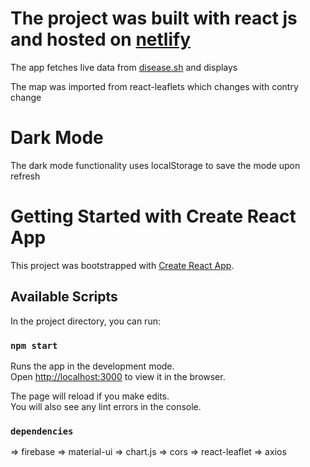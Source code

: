 # The project was built with react js and hosted on [netlify](https://netlify.com)

The app fetches live data from [disease.sh](https://disease.sh/v3/covid-19/all) and displays

The map was imported from react-leaflets which changes with contry change

# Dark Mode

The dark mode functionality uses localStorage to save the mode upon refresh

# Getting Started with Create React App

This project was bootstrapped with [Create React App](https://github.com/facebook/create-react-app).

## Available Scripts

In the project directory, you can run:

### `npm start`

Runs the app in the development mode.\
Open [http://localhost:3000](http://localhost:3000) to view it in the browser.

The page will reload if you make edits.\
You will also see any lint errors in the console.

### `dependencies`

=> firebase
=> material-ui
=> chart.js
=> cors
=> react-leaflet
=> axios
